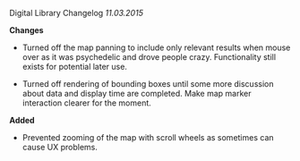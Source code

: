 Digital Library Changelog
*11.03.2015*



**Changes**

* Turned off the map panning to include only relevant results when mouse over as it was psychedelic and drove people crazy.  Functionality still exists for potential later use.

* Turned off rendering of bounding boxes until some more discussion about data and display time are completed.  Make map marker interaction clearer for the moment.



**Added**

* Prevented zooming of the map with scroll wheels as sometimes can cause UX problems.